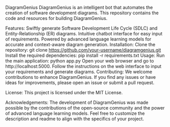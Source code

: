 DiagramGenius
DiagramGenius is an intelligent bot that automates the creation of software development diagrams. This repository contains the code and resources for building DiagramGenius.

Features:
Swiftly generate Software Development Life Cycle (SDLC) and Entity-Relationship (ER) diagrams.
Intuitive chatbot interface for easy input of requirements.
Powered by advanced language learning models for accurate and context-aware diagram generation.
Installation:
Clone the repository: git clone https://github.com/your-username/diagramgenius.git
Install the required dependencies: pip install -r requirements.txt
Usage:
Run the main application: python app.py
Open your web browser and go to http://localhost:5000.
Follow the instructions on the web interface to input your requirements and generate diagrams.
Contributing:
We welcome contributions to enhance DiagramGenius. If you find any issues or have ideas for improvements, please open an issue or submit a pull request.

License:
This project is licensed under the MIT License.

Acknowledgements:
The development of DiagramGenius was made possible by the contributions of the open-source community and the power of advanced language learning models.
Feel free to customize the description and readme to align with the specifics of your project.


